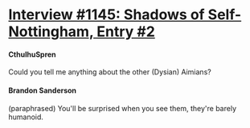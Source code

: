 # [Interview #1145: Shadows of Self-Nottingham, Entry #2](https://www.theoryland.com/intvmain.php?i=1145#2)

#### CthulhuSpren

Could you tell me anything about the other (Dysian) Aimians?

#### Brandon Sanderson

(paraphrased) You'll be surprised when you see them, they're barely humanoid.

